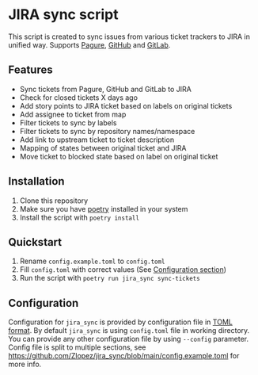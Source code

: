 # JIRA sync script

This script is created to sync issues from various ticket trackers to JIRA in unified way.
Supports [Pagure](https://pagure.io/pagure), [GitHub](https://github.com/) and [GitLab](https://gitlab.com/).

## Features

* Sync tickets from Pagure, GitHub and GitLab to JIRA
* Check for closed tickets X days ago
* Add story points to JIRA ticket based on labels on original tickets
* Add assignee to ticket from map
* Filter tickets to sync by labels
* Filter tickets to sync by repository names/namespace
* Add link to upstream ticket to ticket description
* Mapping of states between original ticket and JIRA
* Move ticket to blocked state based on label on original ticket

## Installation

1. Clone this repository
2. Make sure you have [poetry](https://python-poetry.org/) installed in your system
3. Install the script with `poetry install`

## Quickstart

1. Rename `config.example.toml` to `config.toml`
2. Fill `config.toml` with correct values (See [Configuration section](#configuration))
3. Run the script with `poetry run jira_sync sync-tickets`

## Configuration

Configuration for `jira_sync` is provided by configuration file in [TOML format](https://toml.io/en/).
By default `jira_sync` is using `config.toml` file in working directory. You can provide any other configuration file by using `--config` parameter. Config file is split to multiple sections, see https://github.com/Zlopez/jira_sync/blob/main/config.example.toml for more info.
